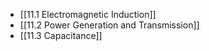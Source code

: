 - [[11.1 Electromagnetic Induction]]
- [[11.2 Power Generation and Transmission]]
- [[11.3 Capacitance]]